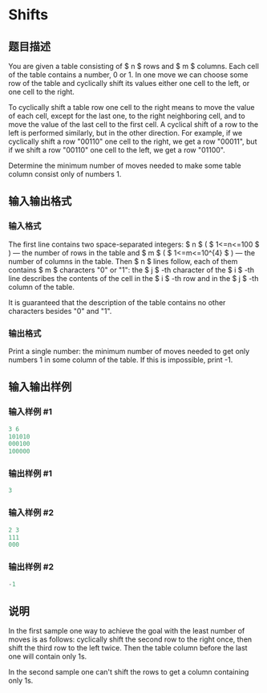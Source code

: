 # Shifts

## 题目描述

You are given a table consisting of $ n $ rows and $ m $ columns. Each cell of the table contains a number, 0 or 1. In one move we can choose some row of the table and cyclically shift its values either one cell to the left, or one cell to the right.

To cyclically shift a table row one cell to the right means to move the value of each cell, except for the last one, to the right neighboring cell, and to move the value of the last cell to the first cell. A cyclical shift of a row to the left is performed similarly, but in the other direction. For example, if we cyclically shift a row "00110" one cell to the right, we get a row "00011", but if we shift a row "00110" one cell to the left, we get a row "01100".

Determine the minimum number of moves needed to make some table column consist only of numbers 1.

## 输入输出格式

### 输入格式

The first line contains two space-separated integers: $ n $ ( $ 1<=n<=100 $ ) — the number of rows in the table and $ m $ ( $ 1<=m<=10^{4} $ ) — the number of columns in the table. Then $ n $ lines follow, each of them contains $ m $ characters "0" or "1": the $ j $ -th character of the $ i $ -th line describes the contents of the cell in the $ i $ -th row and in the $ j $ -th column of the table.

It is guaranteed that the description of the table contains no other characters besides "0" and "1".

### 输出格式

Print a single number: the minimum number of moves needed to get only numbers 1 in some column of the table. If this is impossible, print -1.

## 输入输出样例

### 输入样例 #1

```cpp
3 6
101010
000100
100000

```
### 输出样例 #1

```cpp
3

```
### 输入样例 #2

```cpp
2 3
111
000

```
### 输出样例 #2

```cpp
-1

```
## 说明

In the first sample one way to achieve the goal with the least number of moves is as follows: cyclically shift the second row to the right once, then shift the third row to the left twice. Then the table column before the last one will contain only 1s.

In the second sample one can't shift the rows to get a column containing only 1s.

